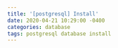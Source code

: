 ```yaml
---
title: '[postgresql] Install'
date: 2020-04-21 10:29:00 -0400
categories: database
tags: postgresql database install
---
```


